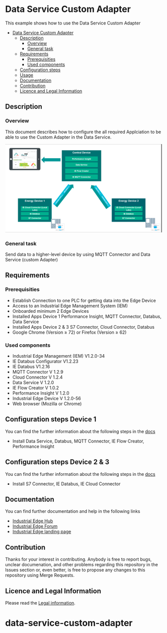 # Data Service Custom Adapter

This example shows how to use the Data Service Custom Adapter 

- [Data Service Custom Adapter ](#custom-adapter)
  - [Description](#description)
    - [Overview](#overview)
    - [General task](#general-task)
  - [Requirements](#requirements)
    - [Prerequisities](#prerequisities)
    - [Used components](#used-components)
  - [Configuration steps](#configuration-steps)
  - [Usage](#usage)
  - [Documentation](#documentation)
  - [Contribution](#contribution)
  - [Licence and Legal Information](#licence-and-legal-information)


## Description

### Overview

This document describes how to configure the all required Applciation to be able to use the Custom Adapter in the Data Service. 

![overview](docs/graphics/overview.png)

### General task

Send data to a higher-level device by using MQTT Connector and Data Service (custom Adapter)


## Requirements


###  Prerequisities
- Establish Connection to one PLC for getting data into the Edge Device
- Access to an Industrial Edge Management System (IEM)
- Onboarded minimum 2 Edge Devices 
- Installed Apps Device 1 Performance Insight, MQTT Connector, Databus, Data Service
- Installed Apps Device 2 & 3 S7 Connector, Cloud Connector, Databus
- Google Chrome (Version ≥ 72) or Firefox (Version ≥ 62)

### Used components

- Industrial Edge Management (IEM) V1.2.0-34
- IE Databus Configurator V1.2.23
- IE Databus V1.2.16
- MQTT Connector V 1.2.9
- Cloud Connector V 1.2.4
- Data Service V 1.2.0
- IE Flow Creator V 1.0.2
- Performance Insight V 1.2.0
- Industrial Edge Device V 1.2.0-56
- Web browser (Mozilla or Chrome)


## Configuration steps Device 1

You can find the further information about the following steps in the [docs](docs/Installation.md)
- Install Data Service, Databus, MQTT Connector, IE Flow Creator, Performance Insight


## Configuration steps Device 2 & 3 

You can find the further information about the following steps in the [docs](docs/Installation.md)
- Install S7 Connector, IE Databus, IE Cloud Connector 


## Documentation

You can find further documentation and help in the following links
  - [Industrial Edge Hub](https://iehub.eu1.edge.siemens.cloud/#/documentation)
  - [Industrial Edge Forum](https://www.siemens.com/industrial-edge-forum)
  - [Industrial Edge landing page](https://new.siemens.com/global/en/products/automation/topic-areas/industrial-edge/simatic-edge.html)
  
## Contribution

Thanks for your interest in contributing. Anybody is free to report bugs, unclear documenation, and other problems regarding this repository in the Issues section or, even better, is free to propose any changes to this repository using Merge Requests.

## Licence and Legal Information

Please read the [Legal information](LICENSE.md).
# data-service-custom-adapter
